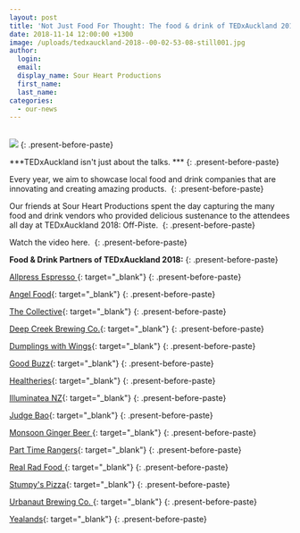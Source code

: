```yaml
---
layout: post
title: 'Not Just Food For Thought: The food & drink of TEDxAuckland 2018'
date: 2018-11-14 12:00:00 +1300
image: /uploads/tedxauckland-2018--00-02-53-08-still001.jpg
author:
  login:
  email:
  display_name: Sour Heart Productions
  first_name:
  last_name:
categories:
  - our-news
---
```


<br>![](/uploads/tedxauckland-2018--00-02-53-08-still001-1.jpg)
{: .present-before-paste}

***TEDxAuckland isn't just about the talks. ***
{: .present-before-paste}

Every year, we aim to showcase local food and drink companies that are innovating and creating amazing products.&nbsp;
{: .present-before-paste}

Our friends at Sour Heart Productions spent the day capturing the many food and drink vendors who provided delicious sustenance to the attendees all day at TEDxAuckland 2018: Off-Piste.&nbsp;
{: .present-before-paste}

Watch the video here.&nbsp;
{: .present-before-paste}

**Food & Drink Partners of TEDxAuckland 2018:**
{: .present-before-paste}

[Allpress Espresso&nbsp;](https://nz.allpressespresso.com/){: target="_blank"}
{: .present-before-paste}

[Angel Food](https://www.angelfood.co.nz/){: target="_blank"}
{: .present-before-paste}

[The Collective](http://www.thecollective.kiwi/){: target="_blank"}
{: .present-before-paste}

[Deep Creek Brewing Co.](http://www.dcbrewing.co.nz/){: target="_blank"}
{: .present-before-paste}

[Dumplings with Wings](https://www.facebook.com/dumplingswithwings/){: target="_blank"}
{: .present-before-paste}

[Good Buzz](https://goodbuzz.nz/){: target="_blank"}
{: .present-before-paste}

[Healtheries](http://www.healtheries.co.nz/){: target="_blank"}
{: .present-before-paste}

[Illuminatea NZ](https://www.instagram.com/illuminatea_nz/){: target="_blank"}
{: .present-before-paste}

[Judge Bao](https://judgebao.co.nz/){: target="_blank"}
{: .present-before-paste}

[Monsoon Ginger Beer&nbsp;](http://www.monsoonginger.co.nz/){: target="_blank"}
{: .present-before-paste}

[Part Time Rangers](https://parttimerangers.co.nz/){: target="_blank"}
{: .present-before-paste}

[Real Rad Food&nbsp;](https://realradfood.co.nz/){: target="_blank"}
{: .present-before-paste}

[Stumpy's Pizza](https://www.stumpys.nz/){: target="_blank"}
{: .present-before-paste}

[Urbanaut Brewing Co.&nbsp;](https://www.urbanautbeer.com/){: target="_blank"}
{: .present-before-paste}

[Yealands](https://www.yealands.co.nz/){: target="_blank"}
{: .present-before-paste}